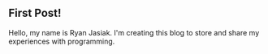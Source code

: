 ## First Post!

Hello, my name is Ryan Jasiak. I'm creating this blog to store and share my experiences with programming.
